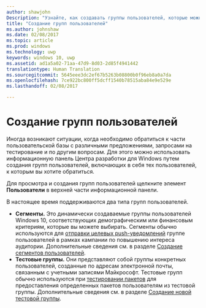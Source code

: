 ```yaml
---
author: shawjohn
Description: "Узнайте, как создавать группы пользователей, которые можно использовать для прицельного обращения к части своей пользовательской базы с различными предложениями, запросами на тестирование и по другим вопросам."
title: "Создание групп пользователей"
ms.author: johnshaw
ms.date: 02/08/2017
ms.topic: article
ms.prod: windows
ms.technology: uwp
keywords: windows 10, uwp
ms.assetid: ad1a5a02-71aa-47d9-8d03-2d85f4941442
translationtype: Human Translation
ms.sourcegitcommit: 5645eee3dc2ef67b5263b08800b0f96eb8a0a7da
ms.openlocfilehash: 7ce922bc800ff5dcff1540b78515aba84e9e529e
ms.lasthandoff: 02/08/2017

---
```


# <a name="create-customer-groups"></a>Создание групп пользователей

Иногда возникают ситуации, когда необходимо обратиться к части пользовательской базы с различными предложениями, запросами на тестирование и по другим вопросам. Для этого можно использовать информационную панель Центра разработки для Windows путем создания групп пользователей, включающих в себя тех пользователей, к которым вы хотите обратиться.

Для просмотра и создания групп пользователей щелкните элемент **Пользователи** в верхней части информационной панели.

В настоящее время поддерживаются два типа групп пользователей.

- **Сегменты.** Это динамически создаваемые группы пользователей Windows 10, соответствующих демографическим или финансовым критериям, которые вы можете выбирать. Сегменты обычно используются для [отправки целевых push-уведомлений](send-push-notifications-to-your-apps-customers.md) группе пользователей в рамках кампании по повышению интереса аудитории. Дополнительные сведения см. в разделе [Создание сегментов пользователей](create-customer-segments.md).
- **Тестовые группы.** Они представляют собой группы конкретных пользователей, созданные по адресам электронной почты, связанным с учетными записями Майкрософт. Тестовые групп обычно используются при [тестировании пакетов](package-flights.md) для предоставления определенных пакетов пользователям из тестовой группы. Дополнительные сведения см. в разделе [Создание новой тестовой группы](package-flights.md#create-a-new-flight-group).

